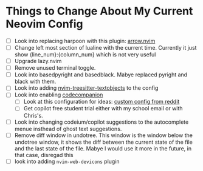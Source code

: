 # Things to Change About My Current Neovim Config
- [ ] Look into replacing harpoon with this plugin: [arrow.nvim](https://github.com/otavioschwanck/arrow.nvim)
- [ ] Change left most section of lualine with the current time. Currently it just show {line_num}:{column_num} which is not very useful
- [ ] Upgrade lazy.nvim
- [ ] Remove unused terminal toggle.
- [ ] Look into basedpyright and basedblack. Mabye replaced pyright and black with them.
- [ ] Look into adding [nvim-treesitter-textobjects](https://github.com/nvim-treesitter/nvim-treesitter-textobjects) to the config
- [ ] Look into enabling [codecompanion](https://github.com/olimorris/codecompanion.nvim/tree/main)
    - [ ] Look at this configuration for ideas: [custom config from reddit](https://github.com/oca159/lazyvim/blob/main/lua/plugins/codecompanion.lua)
    - [ ] Get copilot free student trial either with my school email or with Chris's.
- [ ] Look into changing codeium/copilot suggestions to the autocomplete menue insthead of ghost text suggestions.
- [ ] Remove diff window in undotree. This window is the window below the undotree window, it shows the diff between the current state of the file and the last state of the file. Mabye I would use it more in the future, in that case, disregad this
- [ ] look into adding `nvim-web-devicons` plugin
